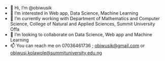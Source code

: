 - 👋 Hi, I’m @obiwusik
- 👀 I’m interested in Web app, Data Science, Machine Learning 
- 🌱 I’m currently working with Department of Mathematics and Computer Science, College of Natural and Applied Sciences, Summit University Offa
- 💞️ I’m looking to collaborate on Data Science, Web app and Machine Learning
- 📫 You can reach me on 07036461736 ; obiwusik@gmail.com or obiwusi.kolawole@summituniversity.edu.ng 

<!---
obiwusik/obiwusik is a ✨ special ✨ repository because its `README.md` (this file) appears on your GitHub profile.
You can click the Preview link to take a look at your changes.
--->

